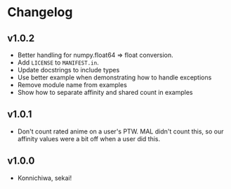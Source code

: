 # Changelog


## v1.0.2
* Better handling for numpy.float64 => float conversion.
* Add `LICENSE` to `MANIFEST.in`.
* Update docstrings to include types
* Use better example when demonstrating how to handle exceptions
* Remove module name from examples
* Show how to separate affinity and shared count in examples

## v1.0.1
* Don't count rated anime on a user's PTW. MAL didn't count this,
  so our affinity values were a bit off when a user did this.
  
## v1.0.0
* Konnichiwa, sekai!
